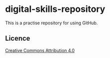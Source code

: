 # digital-skills-repository
This is a practise repository for using GitHub.

## Licence

[Creative Commons Attribution 4.0](https://github.com/katiemillsau/digital-skills-repository/blob/main/LICENCE.md)

